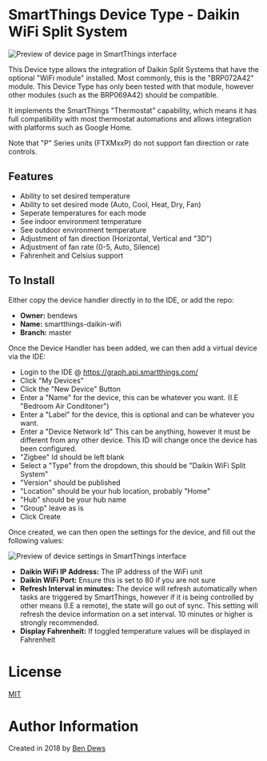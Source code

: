 # SmartThings Device Type - Daikin WiFi Split System

![Preview of device page in SmartThings interface](https://raw.githubusercontent.com/bendews/smartthings-daikin-wifi/master/preview.png)

This Device type allows the integration of Daikin Split Systems that have the optional "WiFi module" installed. Most commonly, this is the "BRP072A42" module. This Device Type has only been tested with that module, however other modules (such as the BRP069A42) should be compatible.

It implements the SmartThings "Thermostat" capability, which means it has full compatibility with most thermostat automations and allows integration with platforms such as Google Home.

Note that "P" Series units (FTXMxxP) do not support fan direction or rate controls.

## Features

- Ability to set desired temperature
- Ability to set desired mode (Auto, Cool, Heat, Dry, Fan)
- Seperate temperatures for each mode
- See indoor environment temperature
- See outdoor environment temperature
- Adjustment of fan direction (Horizontal, Vertical and "3D")
- Adjustment of fan rate (0-5, Auto, Silence)
- Fahrenheit and Celsius support

## To Install

Either copy the device handler directly in to the IDE, or add the repo:

- **Owner:** bendews
- **Name:** smartthings-daikin-wifi
- **Branch:** master

Once the Device Handler has been added, we can then add a virtual device via the IDE:

- Login to the IDE @ https://graph.api.smartthings.com/
- Click "My Devices"
- Click the "New Device" Button
- Enter a "Name" for the device, this can be whatever you want. (I.E "Bedroom Air Conditoner")
- Enter a "Label" for the device, this is optional and can be whatever you want.
- Enter a "Device Network Id" This can be anything, however it must be different from any other device. This ID will change once the device has been configured.
- "Zigbee" Id should be left blank
- Select a "Type" from the dropdown, this should be "Daikin WiFi Split System"
- "Version" should be published
- "Location" should be your hub location, probably "Home"
- "Hub" should be your hub name
- "Group" leave as is
- Click Create

Once created, we can then open the settings for the device, and fill out the following values:

![Preview of device settings in SmartThings interface](https://raw.githubusercontent.com/bendews/smartthings-daikin-wifi/master/settings.png)

- **Daikin WiFi IP Address:** The IP address of the WiFi unit
- **Daikin WiFi Port:** Ensure this is set to 80 if you are not sure
- **Refresh Interval in minutes:** The device will refresh automatically when tasks are triggered by SmartThings, however if it is being controlled by other means (I.E a remote), the state will go out of sync. This setting will refresh the device information on a set interval. 10 minutes or higher is strongly recommended.
- **Display Fahrenheit:** If toggled temperature values will be displayed in Fahrenheit

# License
[MIT](https://github.com/bendews/smartthings-daikin-wifi/master/LICENSE)

# Author Information

Created in 2018 by [Ben Dews](https://bendews.com)
